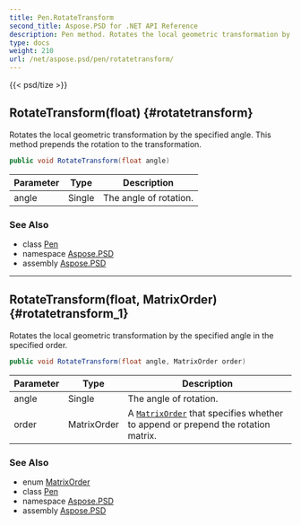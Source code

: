 ```yaml
---
title: Pen.RotateTransform
second_title: Aspose.PSD for .NET API Reference
description: Pen method. Rotates the local geometric transformation by the specified angle. This method prepends the rotation to the transformation
type: docs
weight: 210
url: /net/aspose.psd/pen/rotatetransform/
---
```

{{< psd/tize >}}
## RotateTransform(float) {#rotatetransform}

Rotates the local geometric transformation by the specified angle. This method prepends the rotation to the transformation.

```csharp
public void RotateTransform(float angle)
```

| Parameter | Type | Description |
| --- | --- | --- |
| angle | Single | The angle of rotation. |

### See Also

* class [Pen](../)
* namespace [Aspose.PSD](../../pen/)
* assembly [Aspose.PSD](../../../)

---

## RotateTransform(float, MatrixOrder) {#rotatetransform_1}

Rotates the local geometric transformation by the specified angle in the specified order.

```csharp
public void RotateTransform(float angle, MatrixOrder order)
```

| Parameter | Type | Description |
| --- | --- | --- |
| angle | Single | The angle of rotation. |
| order | MatrixOrder | A [`MatrixOrder`](../../matrixorder/) that specifies whether to append or prepend the rotation matrix. |

### See Also

* enum [MatrixOrder](../../matrixorder/)
* class [Pen](../)
* namespace [Aspose.PSD](../../pen/)
* assembly [Aspose.PSD](../../../)


